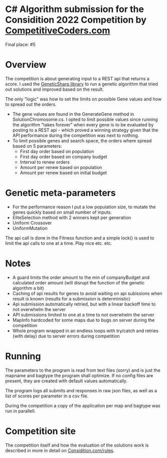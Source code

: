 
# C# Algorithm submission for the Considition 2022 Competition by [CompetitiveCoders.com](https://www.competitivecoders.com)

Final place: #5

# Overview
The competition is about generating input to a REST api that returns a score. 
I used the [GeneticSharp library](https://github.com/giacomelli/GeneticSharp) to run a genetic algorithm that tried out solutions and improved based on the result. 

The only "logic" was how to set the limits on possible Gene values and how to spread out the orders. 
* The gene values are found in the GenerateGene method in SolutionChromosome.cs. I opted to limit possible values since running the algorithm "takes forever" when every gene is to be evaluated by posting to a REST api - which proved a winning strategy given that the API performance during the competition was next to nothing.
* To limit possible genes and search space, the orders where spread based on 5 parameters:
  - First day order based on population
  - First day order based on company budget
  - Interval to renew orders
  - Amount per renew based on population
  - Amount per renew based on initial budget


# Genetic meta-parameters
* For the performance reason I put a low population size, to mutate the genes quickly based on small number of inputs.
* EliteSelection method with 2 winners kept per generation
* Uniform Crossover
* UniformMutation

The api call is done in the Fitness function and a simple lock() is used to limit the api calls to one at a time. Play nice etc. etc.

# Notes
* A guard limits the order amount to the min of companyBudget and calculated order amount (will disrupt the function of the genetic algorithm a bit)
* Caching of api results for genes to avoid waiting on api subissions when result is known (results for a submission is deterministic)
* Api submission automatically retried, but with a linear backoff time to not overwhelm the server
* API submissions limited to one at a time to not overwhelm the server
* MapInfo hardcoded for some maps due to bugs on server during the competition
* Whole program wrapped in an endless loops with try/catch and retries (with delay) due to server errors during competition


# Running
The parameters to the program is read from text files (sorry) and is just the mapname and bagtype the program shall optimize. If no config files are present, they are created with default values automatically.

The program logs all submits and responses in raw json files, as well as a list of scores per parameter in a csv file.

During the competition a copy of the application per map and bagtype was run in parallell.




# Competition site

The competition itself and how the evaluation of the solutions work is described in more in detail on [Considition.com/rules](https://www.considition.com/rules).
